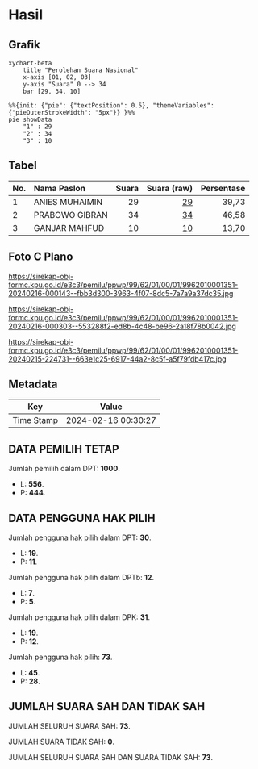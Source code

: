 # Hasil

## Grafik

```mermaid
xychart-beta
    title "Perolehan Suara Nasional"
    x-axis [01, 02, 03]
    y-axis "Suara" 0 --> 34
    bar [29, 34, 10]
```

```mermaid
%%{init: {"pie": {"textPosition": 0.5}, "themeVariables": {"pieOuterStrokeWidth": "5px"}} }%%
pie showData
    "1" : 29
    "2" : 34
    "3" : 10
```

## Tabel

| No. | Nama Paslon    | Suara | Suara (raw) | Persentase |
|:--- |:-------------- | -----:| -----------:| ----------:|
| 1   | ANIES MUHAIMIN | 29    | [29][p-1]   | 39,73      |
| 2   | PRABOWO GIBRAN | 34    | [34][p-2]   | 46,58      |
| 3   | GANJAR MAHFUD  | 10    | [10][p-3]   | 13,70      |


[p-1]: https://github.com/gigit-pemilu/pemilu-2024/blob/main/pilpres/hitung-suara/sub/99-luar-negeri/sub/62-kuala-lumpur-malaysia/sub/01-kuala-lumpur-malaysia/sub/0001-kuala-lumpur-malaysia/sub/351-tps-038/sub/paslon-1.txt
[p-2]: https://github.com/gigit-pemilu/pemilu-2024/blob/main/pilpres/hitung-suara/sub/99-luar-negeri/sub/62-kuala-lumpur-malaysia/sub/01-kuala-lumpur-malaysia/sub/0001-kuala-lumpur-malaysia/sub/351-tps-038/sub/paslon-2.txt
[p-3]: https://github.com/gigit-pemilu/pemilu-2024/blob/main/pilpres/hitung-suara/sub/99-luar-negeri/sub/62-kuala-lumpur-malaysia/sub/01-kuala-lumpur-malaysia/sub/0001-kuala-lumpur-malaysia/sub/351-tps-038/sub/paslon-3.txt

## Foto C Plano

https://sirekap-obj-formc.kpu.go.id/e3c3/pemilu/ppwp/99/62/01/00/01/9962010001351-20240216-000143--fbb3d300-3963-4f07-8dc5-7a7a9a37dc35.jpg

https://sirekap-obj-formc.kpu.go.id/e3c3/pemilu/ppwp/99/62/01/00/01/9962010001351-20240216-000303--553288f2-ed8b-4c48-be96-2a18f78b0042.jpg

https://sirekap-obj-formc.kpu.go.id/e3c3/pemilu/ppwp/99/62/01/00/01/9962010001351-20240215-224731--663e1c25-6917-44a2-8c5f-a5f79fdb417c.jpg


## Metadata

| Key        | Value               |
| ---------- | ------------------- |
| Time Stamp | 2024-02-16 00:30:27 |


## DATA PEMILIH TETAP

Jumlah pemilih dalam DPT: **1000**.
 * L: **556**.
 * P: **444**.

## DATA PENGGUNA HAK PILIH

Jumlah pengguna hak pilih dalam DPT: **30**.
 * L: **19**.
 * P: **11**.

Jumlah pengguna hak pilih dalam DPTb: **12**.
 * L: **7**.
 * P: **5**.

Jumlah pengguna hak pilih dalam DPK: **31**.
 * L: **19**.
 * P: **12**.

Jumlah pengguna hak pilih: **73**.
 * L: **45**.
 * P: **28**.

## JUMLAH SUARA SAH DAN TIDAK SAH

JUMLAH SELURUH SUARA SAH: **73**.

JUMLAH SUARA TIDAK SAH: **0**.

JUMLAH SELURUH SUARA SAH DAN SUARA TIDAK SAH: **73**.


